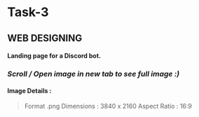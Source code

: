 # Task-3
## WEB DESIGNING

#### Landing page for a Discord bot.

### *Scroll / Open image in new tab to see full image :)*

#### Image Details : 
> Format .png
> Dimensions : 3840 x 2160
> Aspect Ratio : 16:9
